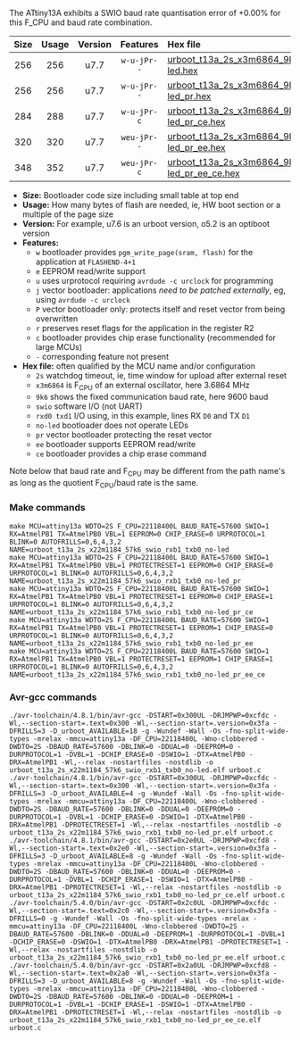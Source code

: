The ATtiny13A exhibits a SWIO baud rate quantisation error of +0.00% for this F_CPU and baud rate combination.

|Size|Usage|Version|Features|Hex file|
|:-:|:-:|:-:|:-:|:--|
|256|256|u7.7|`w-u-jPr--`|[urboot_t13a_2s_x3m6864_9k6_swio_rxb1_txb0_no-led.hex](https://raw.githubusercontent.com/stefanrueger/urboot.hex/main/mcus/attiny13a/watchdog_2_s/external_oscillator_x/%2B3m686400_hz/%2B%2B%2B9k6_baud/swio_rxb1_txb0/no-led/urboot_t13a_2s_x3m6864_9k6_swio_rxb1_txb0_no-led.hex)|
|256|256|u7.7|`w-u-jPr--`|[urboot_t13a_2s_x3m6864_9k6_swio_rxb1_txb0_no-led_pr.hex](https://raw.githubusercontent.com/stefanrueger/urboot.hex/main/mcus/attiny13a/watchdog_2_s/external_oscillator_x/%2B3m686400_hz/%2B%2B%2B9k6_baud/swio_rxb1_txb0/no-led/urboot_t13a_2s_x3m6864_9k6_swio_rxb1_txb0_no-led_pr.hex)|
|284|288|u7.7|`w-u-jPr-c`|[urboot_t13a_2s_x3m6864_9k6_swio_rxb1_txb0_no-led_pr_ce.hex](https://raw.githubusercontent.com/stefanrueger/urboot.hex/main/mcus/attiny13a/watchdog_2_s/external_oscillator_x/%2B3m686400_hz/%2B%2B%2B9k6_baud/swio_rxb1_txb0/no-led/urboot_t13a_2s_x3m6864_9k6_swio_rxb1_txb0_no-led_pr_ce.hex)|
|320|320|u7.7|`weu-jPr--`|[urboot_t13a_2s_x3m6864_9k6_swio_rxb1_txb0_no-led_pr_ee.hex](https://raw.githubusercontent.com/stefanrueger/urboot.hex/main/mcus/attiny13a/watchdog_2_s/external_oscillator_x/%2B3m686400_hz/%2B%2B%2B9k6_baud/swio_rxb1_txb0/no-led/urboot_t13a_2s_x3m6864_9k6_swio_rxb1_txb0_no-led_pr_ee.hex)|
|348|352|u7.7|`weu-jPr-c`|[urboot_t13a_2s_x3m6864_9k6_swio_rxb1_txb0_no-led_pr_ee_ce.hex](https://raw.githubusercontent.com/stefanrueger/urboot.hex/main/mcus/attiny13a/watchdog_2_s/external_oscillator_x/%2B3m686400_hz/%2B%2B%2B9k6_baud/swio_rxb1_txb0/no-led/urboot_t13a_2s_x3m6864_9k6_swio_rxb1_txb0_no-led_pr_ee_ce.hex)|

- **Size:** Bootloader code size including small table at top end
- **Usage:** How many bytes of flash are needed, ie, HW boot section or a multiple of the page size
- **Version:** For example, u7.6 is an urboot version, o5.2 is an optiboot version
- **Features:**
  + `w` bootloader provides `pgm_write_page(sram, flash)` for the application at `FLASHEND-4+1`
  + `e` EEPROM read/write support
  + `u` uses urprotocol requiring `avrdude -c urclock` for programming
  + `j` vector bootloader: applications *need to be patched externally*, eg, using `avrdude -c urclock`
  + `P` vector bootloader only: protects itself and reset vector from being overwritten
  + `r` preserves reset flags for the application in the register R2
  + `c` bootloader provides chip erase functionality (recommended for large MCUs)
  + `-` corresponding feature not present
- **Hex file:** often qualified by the MCU name and/or configuration
  + `2s` watchdog timeout, ie, time window for upload after external reset
  + `x3m6864` is F<sub>CPU</sub> of an external oscillator, here 3.6864 MHz
  + `9k6` shows the fixed communication baud rate, here 9600 baud
  + `swio` software I/O (not UART)
  + `rxd0 txd1` I/O using, in this example, lines RX `D0` and TX `D1`
  + `no-led` bootloader does not operate LEDs
  + `pr` vector bootloader protecting the reset vector
  + `ee` bootloader supports EEPROM read/write
  + `ce` bootloader provides a chip erase command


Note below that baud rate and F<sub>CPU</sub> may be different from the path name's as long as the quotient F<sub>CPU</sub>/baud rate is the same.

### Make commands
```
make MCU=attiny13a WDTO=2S F_CPU=22118400L BAUD_RATE=57600 SWIO=1 RX=AtmelPB1 TX=AtmelPB0 VBL=1 EEPROM=0 CHIP_ERASE=0 URPROTOCOL=1 BLINK=0 AUTOFRILLS=0,6,4,3,2 NAME=urboot_t13a_2s_x22m1184_57k6_swio_rxb1_txb0_no-led
make MCU=attiny13a WDTO=2S F_CPU=22118400L BAUD_RATE=57600 SWIO=1 RX=AtmelPB1 TX=AtmelPB0 VBL=1 PROTECTRESET=1 EEPROM=0 CHIP_ERASE=0 URPROTOCOL=1 BLINK=0 AUTOFRILLS=0,6,4,3,2 NAME=urboot_t13a_2s_x22m1184_57k6_swio_rxb1_txb0_no-led_pr
make MCU=attiny13a WDTO=2S F_CPU=22118400L BAUD_RATE=57600 SWIO=1 RX=AtmelPB1 TX=AtmelPB0 VBL=1 PROTECTRESET=1 EEPROM=0 CHIP_ERASE=1 URPROTOCOL=1 BLINK=0 AUTOFRILLS=0,6,4,3,2 NAME=urboot_t13a_2s_x22m1184_57k6_swio_rxb1_txb0_no-led_pr_ce
make MCU=attiny13a WDTO=2S F_CPU=22118400L BAUD_RATE=57600 SWIO=1 RX=AtmelPB1 TX=AtmelPB0 VBL=1 PROTECTRESET=1 EEPROM=1 CHIP_ERASE=0 URPROTOCOL=1 BLINK=0 AUTOFRILLS=0,6,4,3,2 NAME=urboot_t13a_2s_x22m1184_57k6_swio_rxb1_txb0_no-led_pr_ee
make MCU=attiny13a WDTO=2S F_CPU=22118400L BAUD_RATE=57600 SWIO=1 RX=AtmelPB1 TX=AtmelPB0 VBL=1 PROTECTRESET=1 EEPROM=1 CHIP_ERASE=1 URPROTOCOL=1 BLINK=0 AUTOFRILLS=0,6,4,3,2 NAME=urboot_t13a_2s_x22m1184_57k6_swio_rxb1_txb0_no-led_pr_ee_ce
```

### Avr-gcc commands
```
./avr-toolchain/4.8.1/bin/avr-gcc -DSTART=0x300UL -DRJMPWP=0xcfdc -Wl,--section-start=.text=0x300 -Wl,--section-start=.version=0x3fa -DFRILLS=3 -D_urboot_AVAILABLE=18 -g -Wundef -Wall -Os -fno-split-wide-types -mrelax -mmcu=attiny13a -DF_CPU=22118400L -Wno-clobbered -DWDTO=2S -DBAUD_RATE=57600 -DBLINK=0 -DDUAL=0 -DEEPROM=0 -DURPROTOCOL=1 -DVBL=1 -DCHIP_ERASE=0 -DSWIO=1 -DTX=AtmelPB0 -DRX=AtmelPB1 -Wl,--relax -nostartfiles -nostdlib -o urboot_t13a_2s_x22m1184_57k6_swio_rxb1_txb0_no-led.elf urboot.c
./avr-toolchain/4.8.1/bin/avr-gcc -DSTART=0x300UL -DRJMPWP=0xcfdc -Wl,--section-start=.text=0x300 -Wl,--section-start=.version=0x3fa -DFRILLS=3 -D_urboot_AVAILABLE=4 -g -Wundef -Wall -Os -fno-split-wide-types -mrelax -mmcu=attiny13a -DF_CPU=22118400L -Wno-clobbered -DWDTO=2S -DBAUD_RATE=57600 -DBLINK=0 -DDUAL=0 -DEEPROM=0 -DURPROTOCOL=1 -DVBL=1 -DCHIP_ERASE=0 -DSWIO=1 -DTX=AtmelPB0 -DRX=AtmelPB1 -DPROTECTRESET=1 -Wl,--relax -nostartfiles -nostdlib -o urboot_t13a_2s_x22m1184_57k6_swio_rxb1_txb0_no-led_pr.elf urboot.c
./avr-toolchain/4.8.1/bin/avr-gcc -DSTART=0x2e0UL -DRJMPWP=0xcfd8 -Wl,--section-start=.text=0x2e0 -Wl,--section-start=.version=0x3fa -DFRILLS=3 -D_urboot_AVAILABLE=8 -g -Wundef -Wall -Os -fno-split-wide-types -mrelax -mmcu=attiny13a -DF_CPU=22118400L -Wno-clobbered -DWDTO=2S -DBAUD_RATE=57600 -DBLINK=0 -DDUAL=0 -DEEPROM=0 -DURPROTOCOL=1 -DVBL=1 -DCHIP_ERASE=1 -DSWIO=1 -DTX=AtmelPB0 -DRX=AtmelPB1 -DPROTECTRESET=1 -Wl,--relax -nostartfiles -nostdlib -o urboot_t13a_2s_x22m1184_57k6_swio_rxb1_txb0_no-led_pr_ce.elf urboot.c
./avr-toolchain/5.4.0/bin/avr-gcc -DSTART=0x2c0UL -DRJMPWP=0xcfdc -Wl,--section-start=.text=0x2c0 -Wl,--section-start=.version=0x3fa -DFRILLS=0 -g -Wundef -Wall -Os -fno-split-wide-types -mrelax -mmcu=attiny13a -DF_CPU=22118400L -Wno-clobbered -DWDTO=2S -DBAUD_RATE=57600 -DBLINK=0 -DDUAL=0 -DEEPROM=1 -DURPROTOCOL=1 -DVBL=1 -DCHIP_ERASE=0 -DSWIO=1 -DTX=AtmelPB0 -DRX=AtmelPB1 -DPROTECTRESET=1 -Wl,--relax -nostartfiles -nostdlib -o urboot_t13a_2s_x22m1184_57k6_swio_rxb1_txb0_no-led_pr_ee.elf urboot.c
./avr-toolchain/5.4.0/bin/avr-gcc -DSTART=0x2a0UL -DRJMPWP=0xcfd8 -Wl,--section-start=.text=0x2a0 -Wl,--section-start=.version=0x3fa -DFRILLS=3 -D_urboot_AVAILABLE=8 -g -Wundef -Wall -Os -fno-split-wide-types -mrelax -mmcu=attiny13a -DF_CPU=22118400L -Wno-clobbered -DWDTO=2S -DBAUD_RATE=57600 -DBLINK=0 -DDUAL=0 -DEEPROM=1 -DURPROTOCOL=1 -DVBL=1 -DCHIP_ERASE=1 -DSWIO=1 -DTX=AtmelPB0 -DRX=AtmelPB1 -DPROTECTRESET=1 -Wl,--relax -nostartfiles -nostdlib -o urboot_t13a_2s_x22m1184_57k6_swio_rxb1_txb0_no-led_pr_ee_ce.elf urboot.c
```

